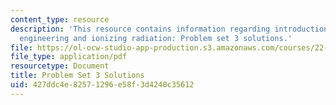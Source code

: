```yaml
---
content_type: resource
description: 'This resource contains information regarding introduction to nuclear
  engineering and ionizing radiation: Problem set 3 solutions.'
file: https://ol-ocw-studio-app-production.s3.amazonaws.com/courses/22-01-introduction-to-nuclear-engineering-and-ionizing-radiation-fall-2016/427ddc4e82571296e58f3d4240c35612_MIT22_01F16_ProblemSet3Sol.pdf
file_type: application/pdf
resourcetype: Document
title: Problem Set 3 Solutions
uid: 427ddc4e-8257-1296-e58f-3d4240c35612
---
```

